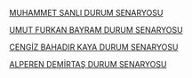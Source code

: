 
[MUHAMMET SANLI DURUM SENARYOSU](https://docs.google.com/document/d/1lEkmMEPTS2a_iLtpieqQ6BzQX5cUhSFe/edit)

[UMUT FURKAN BAYRAM DURUM SENARYOSU](https://drive.google.com/file/d/1JGtU5ixbKOmpLN4iuKd5feI9P4_ruAYh/view?usp=drive_link)

[CENGİZ BAHADIR KAYA DURUM SENARYOSU](https://drive.google.com/file/d/1IsdXbt93xwcO1Wb2LCkb_lxcYJeOtjwr/view?usp=drive_link)  

[ALPEREN DEMİRTAŞ DURUM SENARYOSU](https://drive.google.com/file/d/14b7VRYVyL3vCTFxHM7t3BSk-6QP5q0Mz/view?usp=drive_link)


